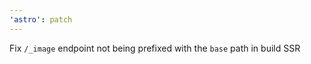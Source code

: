```yaml
---
'astro': patch
---
```


Fix `/_image` endpoint not being prefixed with the `base` path in build SSR
